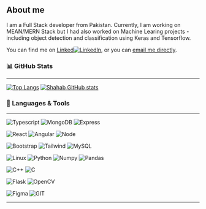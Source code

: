 ## About me
I am a Full Stack developer from Pakistan. Currently, I am working on MEAN/MERN Stack but I had also worked on Machine Learing projects - including object detection and classification using Keras and Tensorflow.

You can find me on [Linked](https://www.linkedin.com/in/shahab-bangash/)[![LinkedIn][1.1]][1], or you can [email me directly](shahabbng1999@gmail.com).

### 📊 GitHub Stats
***
[![Top Langs](https://github-readme-stats.vercel.app/api/top-langs/?username=ShahabBngsh)](https://github.com/ShahabBngsh/github-readme-stats&count_private=true) [![Shahab GitHub stats](https://github-readme-stats.vercel.app/api?username=ShahabBngsh&count_private=true&hide=issues,contribs,stars&show_icons=true)](https://github.com/ShahabBngsh/github-readme-stats)

### 🔧 Languages & Tools
***
![Typescript](https://img.shields.io/badge/Typescript-informational?style=flat&logo=typescript&logoColor=white)
![MongoDB](https://img.shields.io/badge/MongoDB-informational?style=flat&logo=mongodb&logoColor=white)
![Express](https://img.shields.io/badge/Express-informational?style=flat&logo=express&logoColor=white)

![React](https://img.shields.io/badge/-ReactJs-61DAFB?logo=react&logoColor=white&style=flat)
![Angular](https://img.shields.io/badge/Angular-informational?style=flat&logo=angular&logoColor=white)
![Node](https://img.shields.io/badge/Node-informational?style=flate&logo=node.js&logoColor=white)

![Bootstrap](https://img.shields.io/badge/Bootstrap-informational?style=flat&logo=bootstrap&logoColor=white)
![Tailwind](https://img.shields.io/badge/TailwindCSS-informational?style=flat&logo=tailwind-css&logoColor=white)
![MySQL](https://img.shields.io/badge/MySQL-informational?style=flat&logo=mysql&logoColor=white)

![Linux](https://img.shields.io/badge/OS-Linux-informational?style=flat&logo=linux&logoColor=white)
![Python](https://img.shields.io/badge/Python-informational?style=flat&logo=python&logoColor=white)
![Numpy](https://img.shields.io/badge/ML-Numpy-informational?style=flat&logo=numpy&logoColor=white)
![Pandas](https://img.shields.io/badge/ML-Pandas-informational?style=flat&logo=pandas&logoColor=white)

![C++](https://img.shields.io/badge/C++-informational?style=flat&logo=cpp&logoColor=white)
![C](https://img.shields.io/badge/C-informational?style=flat&logo=c&logoColor=white)

![Flask](https://img.shields.io/badge/Flask-informational?style=flat&logo=flask&logoColor=white)
![OpenCV](https://img.shields.io/badge/Library-OpenCV-informational?style=flat&logo=opencv&logoColor=white)

![Figma](https://img.shields.io/badge/Design-Figma-informational?style=flat&logo=figma&logoColor=white)
![GIT](https://img.shields.io/badge/VersionControl-GIT-informational?style=flate&logo=git&logoColor=white)

---

<!-- Icons -->

[1.1]: https://raw.githubusercontent.com/MartinHeinz/MartinHeinz/master/linkedin-3-16.png (LinkedIn icon without padding)


<!-- Links to your social media accounts -->

[1]: https://www.linkedin.com/in/shahab-bangash/

